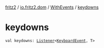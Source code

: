 [fritz2](../../index.md) / [io.fritz2.dom](../index.md) / [WithEvents](index.md) / [keydowns](./keydowns.md)

# keydowns

`val keydowns: `[`Listener`](../-listener/index.md)`<`[`KeyboardEvent`](https://kotlinlang.org/api/latest/jvm/stdlib/org.w3c.dom.events/-keyboard-event/index.html)`, T>`